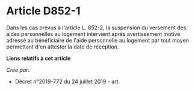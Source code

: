 # Article D852-1

Dans les cas prévus à l'article L. 852-2, la suspension du versement des aides personnelles au logement intervient après
avertissement motivé adressé au bénéficiaire de l'aide personnelle au logement par tout moyen permettant d'en attester la
date de réception.

**Liens relatifs à cet article**

_Créé par_:

  - Décret n°2019-772 du 24 juillet 2019 - art.
